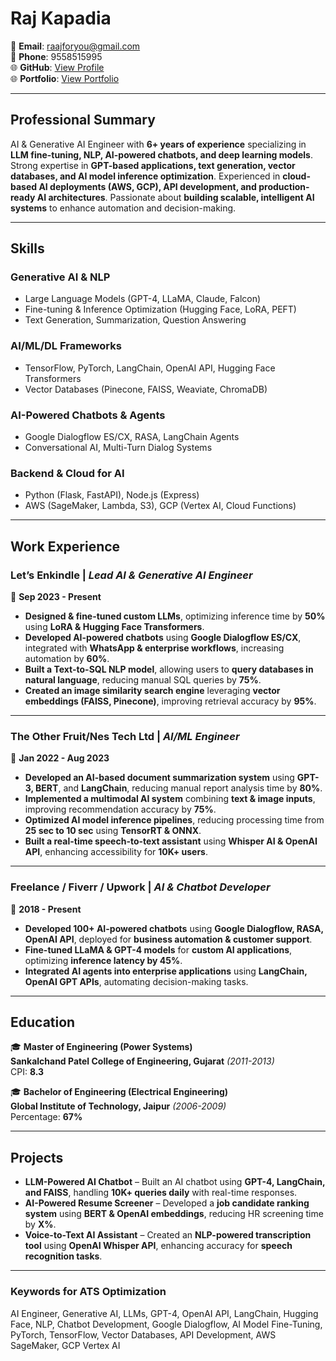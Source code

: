 # **Raj Kapadia**  
📧 **Email**: raajforyou@gmail.com  
📱 **Phone**: 9558515995  
🌐 **GitHub**: [View Profile](https://github.com/RajKKapadia)  
🌐 **Portfolio**: [View Portfolio](https://www.rajkapadia.com)  

---

## **Professional Summary**  
AI & Generative AI Engineer with **6+ years of experience** specializing in **LLM fine-tuning, NLP, AI-powered chatbots, and deep learning models**. Strong expertise in **GPT-based applications, text generation, vector databases, and AI model inference optimization**. Experienced in **cloud-based AI deployments (AWS, GCP), API development, and production-ready AI architectures**. Passionate about **building scalable, intelligent AI systems** to enhance automation and decision-making.  

---

## **Skills**  

### **Generative AI & NLP**  
- Large Language Models (GPT-4, LLaMA, Claude, Falcon)  
- Fine-tuning & Inference Optimization (Hugging Face, LoRA, PEFT)  
- Text Generation, Summarization, Question Answering  

### **AI/ML/DL Frameworks**  
- TensorFlow, PyTorch, LangChain, OpenAI API, Hugging Face Transformers  
- Vector Databases (Pinecone, FAISS, Weaviate, ChromaDB)  

### **AI-Powered Chatbots & Agents**  
- Google Dialogflow ES/CX, RASA, LangChain Agents  
- Conversational AI, Multi-Turn Dialog Systems  

### **Backend & Cloud for AI**  
- Python (Flask, FastAPI), Node.js (Express)  
- AWS (SageMaker, Lambda, S3), GCP (Vertex AI, Cloud Functions)  

---

## **Work Experience**  

### **Let’s Enkindle** | *Lead AI & Generative AI Engineer*  
📅 **Sep 2023 - Present**  

- **Designed & fine-tuned custom LLMs**, optimizing inference time by **50%** using **LoRA & Hugging Face Transformers**.  
- **Developed AI-powered chatbots** using **Google Dialogflow ES/CX**, integrated with **WhatsApp & enterprise workflows**, increasing automation by **60%**.  
- **Built a Text-to-SQL NLP model**, allowing users to **query databases in natural language**, reducing manual SQL queries by **75%**.  
- **Created an image similarity search engine** leveraging **vector embeddings (FAISS, Pinecone)**, improving retrieval accuracy by **95%**.  

---

### **The Other Fruit/Nes Tech Ltd** | *AI/ML Engineer*  
📅 **Jan 2022 - Aug 2023**  

- **Developed an AI-based document summarization system** using **GPT-3, BERT**, and **LangChain**, reducing manual report analysis time by **80%**.  
- **Implemented a multimodal AI system** combining **text & image inputs**, improving recommendation accuracy by **75%**.  
- **Optimized AI model inference pipelines**, reducing processing time from **25 sec to 10 sec** using **TensorRT & ONNX**.  
- **Built a real-time speech-to-text assistant** using **Whisper AI & OpenAI API**, enhancing accessibility for **10K+ users**.  

---

### **Freelance / Fiverr / Upwork** | *AI & Chatbot Developer*  
📅 **2018 - Present**  

- **Developed 100+ AI-powered chatbots** using **Google Dialogflow, RASA, OpenAI API**, deployed for **business automation & customer support**.  
- **Fine-tuned LLaMA & GPT-4 models** for **custom AI applications**, optimizing **inference latency by 45%**.  
- **Integrated AI agents into enterprise applications** using **LangChain, OpenAI GPT APIs**, automating decision-making tasks.  

---

## **Education**  

🎓 **Master of Engineering (Power Systems)**  
**Sankalchand Patel College of Engineering, Gujarat** *(2011-2013)*  
CPI: **8.3**  

🎓 **Bachelor of Engineering (Electrical Engineering)**  
**Global Institute of Technology, Jaipur** *(2006-2009)*  
Percentage: **67%**  

---

## **Projects**  

- **LLM-Powered AI Chatbot** – Built an AI chatbot using **GPT-4, LangChain, and FAISS**, handling **10K+ queries daily** with real-time responses.  
- **AI-Powered Resume Screener** – Developed a **job candidate ranking system** using **BERT & OpenAI embeddings**, reducing HR screening time by **X%**.  
- **Voice-to-Text AI Assistant** – Created an **NLP-powered transcription tool** using **OpenAI Whisper API**, enhancing accuracy for **speech recognition tasks**.  

---

### **Keywords for ATS Optimization**  
AI Engineer, Generative AI, LLMs, GPT-4, OpenAI API, LangChain, Hugging Face, NLP, Chatbot Development, Google Dialogflow, AI Model Fine-Tuning, PyTorch, TensorFlow, Vector Databases, API Development, AWS SageMaker, GCP Vertex AI  

